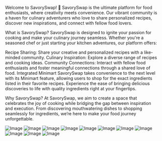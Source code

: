 Welcome to SavorySwap! 🌟
SavorySwap is the ultimate platform for food enthusiasts, where creativity meets convenience. Our vibrant community is a haven for culinary adventurers who love to share personalized recipes, discover new inspirations, and connect with fellow food lovers.

What is SavorySwap?
SavorySwap is designed to ignite your passion for cooking and make your culinary journey seamless. Whether you're a seasoned chef or just starting your kitchen adventures, our platform offers:

Recipe Sharing: Share your creative and personalized recipes with a like-minded community.
Culinary Inspiration: Explore a diverse range of recipes and cooking ideas.
Community Connections: Interact with fellow food enthusiasts and foster meaningful connections through a shared love of food.
Integrated Minimart
SavorySwap takes convenience to the next level with its Minimart feature, allowing users to shop for the exact ingredients listed in their favorite recipes. Experience the ease of bringing delicious discoveries to life with quality ingredients right at your fingertips.

Why SavorySwap?
At SavorySwap, we aim to create a space that celebrates the joy of cooking while bridging the gap between inspiration and execution. From discovering mouthwatering dishes to shopping seamlessly for ingredients, we’re here to make your food journey unforgettable.


![Image](https://github.com/user-attachments/assets/763e0e74-e823-478c-b3e7-efd7cc5187a8)
![Image](https://github.com/user-attachments/assets/7e26555e-27ca-4c37-b107-88bc3a7fb047)
![Image](https://github.com/user-attachments/assets/4c296f0c-5055-4217-8822-c83bda8a9ce4)
![Image](https://github.com/user-attachments/assets/5b84a52c-16de-407b-acfd-8748fa1530c2)
![Image](https://github.com/user-attachments/assets/d901fea2-402e-49f9-9a53-138246c78c58)
![Image](https://github.com/user-attachments/assets/434a1932-69b0-4a76-82db-ea793c4c6b83)
![Image](https://github.com/user-attachments/assets/01925d45-8e16-4033-b95b-b5190d722fe2)
![Image](https://github.com/user-attachments/assets/d5032b35-868e-4473-a8df-161e5f0a9ace)
![Image](https://github.com/user-attachments/assets/b1eacdc3-7203-45bf-9d15-c6830f43e3c2)
![Image](https://github.com/user-attachments/assets/020e15cc-1b37-4613-8a98-6065307c1910)
![Image](https://github.com/user-attachments/assets/1a095de9-461e-4af6-88c0-593e2b85ad4a)
